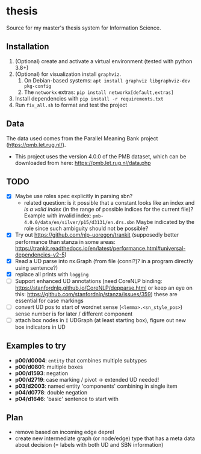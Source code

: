 # thesis
Source for my master's thesis system for Information Science.

## Installation
1. (Optional) create and activate a virtual environment (tested with python 3.8+)
2. (Optional) for visualization install `graphviz`. 
   1. On Debian-based systems: `apt install graphviz libgraphviz-dev pkg-config`
   2. The `networkx` extras: `pip install networkx[default,extras]`
3. Install dependencies with `pip install -r requirements.txt`
4. Run `fix_all.sh` to format and test the project

## Data
The data used comes from the Parallel Meaning Bank project (https://pmb.let.rug.nl/).
- This project uses the version 4.0.0 of the PMB dataset, which can be downloaded from here: https://pmb.let.rug.nl/data.php

## TODO
- [x] Maybe use roles spec explicitly in parsing sbn?
  * related question: is it possible that a constant looks like an index and *is a valid index* (in the range of possible indices for the current file)? Example with invalid index: `pmb-4.0.0/data/en/silver/p15/d3131/en.drs.sbn` Maybe indicated by the role since such ambiguity should not be possible?
- [x] Try out https://github.com/nlp-uoregon/trankit (supposedly better performance than stanza in some areas: https://trankit.readthedocs.io/en/latest/performance.html#universal-dependencies-v2-5)
- [x] Read a UD parse into nx.Graph (from file (connl?)? in a program directly using sentence?)
- [x] replace all prints with `logging`
- [ ] Support enhanced UD annotations (need CoreNLP binding: https://stanfordnlp.github.io/CoreNLP/depparse.html or keep an eye on this: https://github.com/stanfordnlp/stanza/issues/359) these are essential for case markings
- [ ] convert UD pos to start of wordnet sense (`<lemma>.<sn_style_pos>`) sense number is for later / different component
- [ ] attach box nodes in `I` UDGraph (at least starting box), figure out new box indicators in UD

## Examples to try
* **p00/d0004**: `entity` that combines multiple subtypes
* **p00/d0801**: multiple boxes
* **p00/d1593**: negation
* **p00/d2719**: case marking / pivot -> extended UD needed!
* **p03/d2003**: named entity 'components' combining in single item
* **p04/d0778**: double negation
* **p04/d1646**: 'basic' sentence to start with

## Plan
* remove based on incoming edge deprel
* create new intermediate graph (or node/edge) type that has a meta data about decision (= labels with both UD and SBN information)

